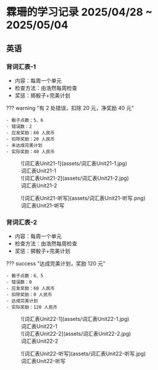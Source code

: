 # 霖珊的学习记录 2025/04/28 ~ 2025/05/04

## 英语

### 背词汇表-1

- 内容：每周一个单元
- 检查方法：由浩然每周检查
- 奖惩：掷骰子+完美计划

??? warning "有 2 处错误，扣除 20 元，净奖励 40 元"

    - 骰子点数：5、6
    - 错误数：2
    - 应发奖励：60 人民币
    - 扣除奖励：20 人民币
    - 未达成完美计划
    - 实际奖励：40 人民币

<figure markdown>
  ![词汇表Unit21-1](assets/词汇表Unit21-1.jpg)
  <figcaption><div class=normal_font>词汇表Unit21-1<div></figcaption>
  ![词汇表Unit21-2](assets/词汇表Unit21-2.jpg)
  <figcaption><div class=normal_font>词汇表Unit21-2<div></figcaption>
</figure>

<figure markdown>
  ![词汇表Unit21-听写](assets/词汇表Unit21-听写.png)
  <figcaption><div class=normal_font>词汇表Unit21-听写<div></figcaption>
</figure>

### 背词汇表-2

- 内容：每周一个单元
- 检查方法：由浩然每周检查
- 奖惩：掷骰子+完美计划

??? success "达成完美计划，奖励 120 元"

    - 骰子点数：6、5
    - 错误数：0
    - 应发奖励：60 人民币
    - 扣除奖励：0 人民币
    - 达成完美计划
    - 实际奖励：120 人民币

<figure markdown>
  ![词汇表Unit22-1](assets/词汇表Unit22-1.jpg)
  <figcaption><div class=normal_font>词汇表Unit22-1<div></figcaption>
  ![词汇表Unit22-2](assets/词汇表Unit22-2.jpg)
  <figcaption><div class=normal_font>词汇表Unit22-2<div></figcaption>
</figure>


<figure markdown>
  ![词汇表Unit22-听写](assets/词汇表Unit22-听写.jpg)
  <figcaption><div class=normal_font>词汇表Unit22-听写<div></figcaption>
</figure>


<style>
    .normal_font {
        font-style: normal;
    }
</style>

